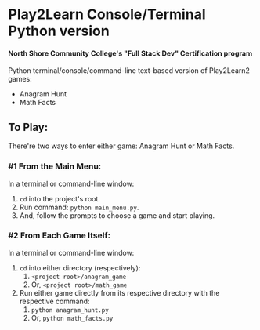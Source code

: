 # Play2Learn Console/Terminal Python version
#### North Shore Community College's "Full Stack Dev" Certification program
Python terminal/console/command-line text-based version of Play2Learn2 games: 
* Anagram Hunt 
* Math Facts 

## To Play:
There're two ways to enter either game: Anagram Hunt or Math Facts.
### #1 From the Main Menu:
In a terminal or command-line window:
1. `cd` into the project's root.
2. Run command: `python main_menu.py`.
3. And, follow the prompts to choose a game and start playing.
### #2 From Each Game Itself:
In a terminal or command-line window:
1. `cd` into either directory (respectively): 
   1. `<project root>/anagram_game`
   2. Or, `<project root>/math_game`
2. Run either game directly from its respective directory with the respective command:
   1. `python anagram_hunt.py`
   2. Or, `python math_facts.py`
